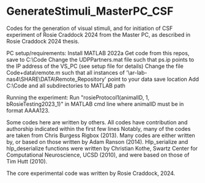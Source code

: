 # GenerateStimuli_MasterPC_CSF

Codes for the generation of visual stimuli, and for initiation of CSF experiment of Rosie Craddock 2024 from the Master PC, as described in Rosie Craddock 2024 thesis. 

PC setup/requirements: 
Install MATLAB 2022a
Get code from this repos, save to C:\\Code 
Change the UDPPartners.mat file such that ps.ip points to the IP address of the VS_PC (see setup file for details)
Change the file Code\+data\remote.m such that all instances of '\\ar-lab-nas4\SHARE\DATA\Remote_Repository' point to your data save location
Add C:\\Code and all subdirectories to MATLAB path

Running the experiment: 
Run "rosieProtocol1(animalID, 1, bRosieTesting2023_1)" in MATLAB cmd line
where animalID must be in format AAAA123. 

Some codes here are written by others. All codes have contribution and authorship indicated within the first few lines 
Notably, many of the codes are taken from Chris Burgess Rigbox (2013). Many codes are either written by, or based on those written by Adam Ranson (2014). 
Hlp_serialize and hlp_deserialize functions were written by Christian Kothe, Swartz Center for Computational Neuroscience, UCSD (2010), and were based on those of Tim Hutt (2010). 

The core experimental code was written by Rosie Craddock, 2024.

